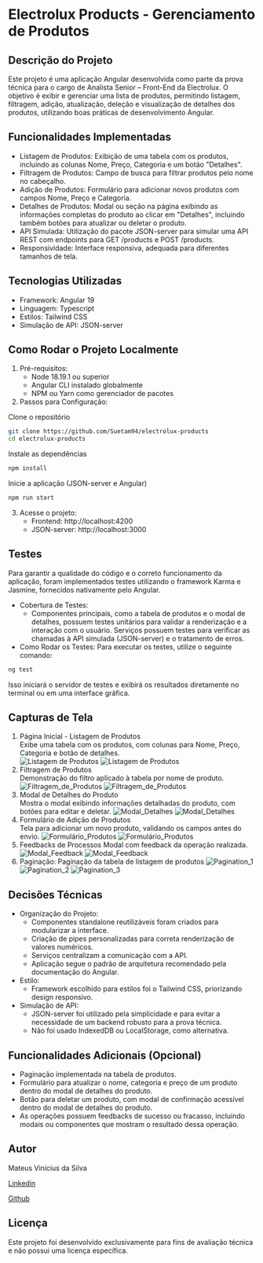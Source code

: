 # Electrolux Products - Gerenciamento de Produtos

## Descrição do Projeto

Este projeto é uma aplicação Angular desenvolvida como parte da prova técnica para o cargo de Analista Senior – Front-End da Electrolux. 
O objetivo é exibir e gerenciar uma lista de produtos, permitindo listagem, filtragem, adição, atualização, deleção e visualização de detalhes dos produtos,
utilizando boas práticas de desenvolvimento Angular.

## Funcionalidades Implementadas
- Listagem de Produtos: Exibição de uma tabela com os produtos, incluindo as colunas Nome, Preço, Categoria e um botão "Detalhes".
- Filtragem de Produtos: Campo de busca para filtrar produtos pelo nome no cabeçalho.
- Adição de Produtos: Formulário para adicionar novos produtos com campos Nome, Preço e Categoria.
- Detalhes de Produtos: Modal ou seção na página exibindo as informações completas do produto ao clicar em "Detalhes", incluindo também botões para atualizar ou deletar o produto.
- API Simulada: Utilização do pacote JSON-server para simular uma API REST com endpoints para GET /products e POST /products.
- Responsividade: Interface responsiva, adequada para diferentes tamanhos de tela.

## Tecnologias Utilizadas
- Framework: Angular 19
- Linguagem: Typescript
- Estilos: Tailwind CSS
- Simulação de API: JSON-server

## Como Rodar o Projeto Localmente
1. Pré-requisitos:
   - Node 18.19.1 ou superior
   - Angular CLI instalado globalmente
   - NPM ou Yarn como gerenciador de pacotes
2. Passos para Configuração:

Clone o repositório
```bash
git clone https://github.com/Suetam94/electrolux-products
cd electrolux-products
```

Instale as dependências
```bash
npm install
```

Inicie a aplicação (JSON-server e Angular)
```bash
npm run start
```

3. Acesse o projeto:
   - Frontend: http://localhost:4200
   - JSON-server: http://localhost:3000

## Testes
Para garantir a qualidade do código e o correto funcionamento da aplicação, foram implementados testes utilizando o framework Karma e Jasmine,
fornecidos nativamente pelo Angular.

- Cobertura de Testes:
  - Componentes principais, como a tabela de produtos e o modal de detalhes, possuem testes unitários para validar a renderização e a interação com o usuário.
  Serviços possuem testes para verificar as chamadas à API simulada (JSON-server) e o tratamento de erros.
- Como Rodar os Testes: Para executar os testes, utilize o seguinte comando:
```bash
ng test 
```
Isso iniciará o servidor de testes e exibirá os resultados diretamente no terminal ou em uma interface gráfica.

## Capturas de Tela
1. Página Inicial - Listagem de Produtos  
   Exibe uma tabela com os produtos, com colunas para Nome, Preço, Categoria e botão de detalhes.  
   ![Listagem de Produtos](./assets/screenshots/main-desktop.png)
   ![Listagem de Produtos](./assets/screenshots/main-mobile.png)
2. Filtragem de Produtos  
   Demonstração do filtro aplicado à tabela por nome de produto.
  ![Filtragem_de_Produtos](./assets/screenshots/filter-desktop.png)
  ![Filtragem_de_Produtos](./assets/screenshots/filter-mobile.png)
3. Modal de Detalhes do Produto  
   Mostra o modal exibindo informações detalhadas do produto, com botões para editar e deletar.
  ![Modal_Detalhes](./assets/screenshots/details-modal-desktop.png)
  ![Modal_Detalhes](./assets/screenshots/details-modal-mobile.png)
4. Formulário de Adição de Produtos  
   Tela para adicionar um novo produto, validando os campos antes do envio.
  ![Formulário_Produtos](./assets/screenshots/form-desktop.png)
  ![Formulário_Produtos](./assets/screenshots/form-mobile.png)
5. Feedbacks de Processos
  Modal com feedback da operação realizada.  
  ![Modal_Feedback](./assets/screenshots/feedback-success.png)
  ![Modal_Feedback](./assets/screenshots/feedback-error.png)
6. Paginação:
  Paginação da tabela de listagem de produtos
  ![Pagination_1](./assets/screenshots/pagination-1.png)
  ![Pagination_2](./assets/screenshots/pagination-2.png)
  ![Pagination_3](./assets/screenshots/pagination-3.png)

## Decisões Técnicas
- Organização do Projeto:
  - Componentes standalone reutilizáveis foram criados para modularizar a interface.
  - Criação de pipes personalizadas para correta renderização de valores numéricos.
  - Serviços centralizam a comunicação com a API.
  - Aplicação segue o padrão de arquitetura recomendado pela documentação do Angular.
- Estilo:
  - Framework escolhido para estilos foi o Tailwind CSS, priorizando design responsivo.
- Simulação de API:
  - JSON-server foi utilizado pela simplicidade e para evitar a necessidade de um backend robusto para a prova técnica.
  - Não foi usado IndexedDB ou LocalStorage, como alternativa.

## Funcionalidades Adicionais (Opcional)
- Paginação implementada na tabela de produtos.
- Formulário para atualizar o nome, categoria e preço de um produto dentro do modal de detalhes do produto.
- Botão para deletar um produto, com modal de confirmação acessível dentro do modal de detalhes do produto.
- As operações possuem feedbacks de sucesso ou fracasso, incluindo modais ou componentes que mostram o resultado dessa operação.

## Autor
Mateus Vinícius da Silva

[Linkedin](https://www.linkedin.com/in/mateus-vin%C3%ADcius-da-silva-8156301a5/)

[Github](https://github.com/Suetam94)

## Licença
Este projeto foi desenvolvido exclusivamente para fins de avaliação técnica e não possui uma licença específica.
